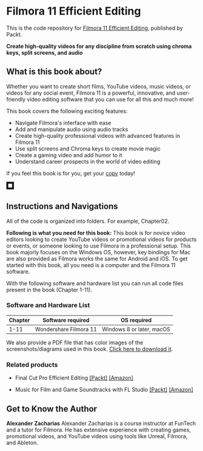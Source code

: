 # Filmora 11 Efficient Editing	

<a href="https://www.packtpub.com/product/filmora-11-efficient-editing/9781801814201?utm_source=github&utm_medium=repository&utm_campaign=9781801814201"><img src="https://static.packt-cdn.com/products/9781801814201/cover/smaller" alt="" height="256px" align="right"></a>

This is the code repository for [Filmora 11 Efficient Editing](https://www.packtpub.com/product/filmora-11-efficient-editing/9781801814201?utm_source=github&utm_medium=repository&utm_campaign=9781801814201), published by Packt.

**Create high-quality videos for any discipline from scratch using chroma keys, split screens, and audio**

## What is this book about?
Whether you want to create short films, YouTube videos, music videos, or videos for any social event, Filmora 11 is a powerful, innovative, and user-friendly video editing software that you can use for all this and much more! 

This book covers the following exciting features:
* Navigate Filmora's interface with ease
* Add and manipulate audio using audio tracks
* Create high-quality professional videos with advanced features in Filmora 11
* Use split screens and Chroma keys to create movie magic
* Create a gaming video and add humor to it
* Understand career prospects in the world of video editing

If you feel this book is for you, get your [copy](https://www.amazon.com/dp/1-801-81420-1) today!

<a href="https://www.packtpub.com/?utm_source=github&utm_medium=banner&utm_campaign=GitHubBanner"><img src="https://raw.githubusercontent.com/PacktPublishing/GitHub/master/GitHub.png" 
alt="https://www.packtpub.com/" border="5" /></a>

## Instructions and Navigations
All of the code is organized into folders. For example, Chapter02.

**Following is what you need for this book:**
This book is for novice video editors looking to create YouTube videos or promotional videos for products or events, or someone looking to use Filmora in a professional setup. This book majorly focuses on the Windows OS, however, key bindings for Mac are also provided as Filmora works the same for Android and iOS. To get started with this book, all you need is a computer and the Filmora 11 software.

With the following software and hardware list you can run all code files present in the book (Chapter 1-11).
### Software and Hardware List
| Chapter | Software required | OS required |
| -------- | ------------------------------------ | ----------------------------------- |
| 1-11 | Wondershare Filmora 11 | Windows 8 or later, macOS |


We also provide a PDF file that has color images of the screenshots/diagrams used in this book. [Click here to download it](https://packt.link/UeR0y).

### Related products
* Final Cut Pro Efficient Editing [[Packt]](https://www.packtpub.com/product/final-cut-pro-efficient-editing/9781839213243?utm_source=github&utm_medium=repository&utm_campaign=9781839213243) [[Amazon]](https://www.amazon.com/dp/1839213248)

* Music for Film and Game Soundtracks with FL Studio [[Packt]](https://www.packtpub.com/product/music-for-film-and-game-soundtracks-with-fl-studio/9781803233291?utm_source=github&utm_medium=repository&utm_campaign=9781803233291) [[Amazon]](https://www.amazon.com/dp/180323329X)

## Get to Know the Author
**Alexander Zacharias**
Alexander Zacharias is a course instructor at FunTech and a tutor for Filmora. He has extensive experience with creating games, promotional videos, and YouTube videos using tools like Unreal, Filmora, and Ableton.
